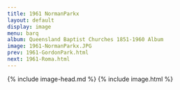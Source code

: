 ```yaml
---
title: 1961 NormanParkx
layout: default
display: image
menu: barq
album: Queensland Baptist Churches 1851-1960 Album
image: 1961-NormanParkx.JPG
prev: 1961-GordonPark.html
next: 1961-Roma.html
---
```

{% include image-head.md %}
{% include image.html %}